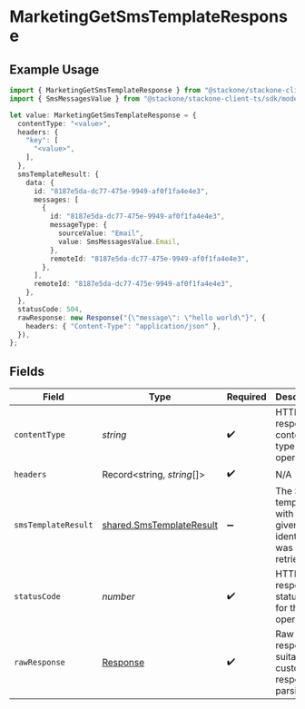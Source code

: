 # MarketingGetSmsTemplateResponse

## Example Usage

```typescript
import { MarketingGetSmsTemplateResponse } from "@stackone/stackone-client-ts/sdk/models/operations";
import { SmsMessagesValue } from "@stackone/stackone-client-ts/sdk/models/shared";

let value: MarketingGetSmsTemplateResponse = {
  contentType: "<value>",
  headers: {
    "key": [
      "<value>",
    ],
  },
  smsTemplateResult: {
    data: {
      id: "8187e5da-dc77-475e-9949-af0f1fa4e4e3",
      messages: [
        {
          id: "8187e5da-dc77-475e-9949-af0f1fa4e4e3",
          messageType: {
            sourceValue: "Email",
            value: SmsMessagesValue.Email,
          },
          remoteId: "8187e5da-dc77-475e-9949-af0f1fa4e4e3",
        },
      ],
      remoteId: "8187e5da-dc77-475e-9949-af0f1fa4e4e3",
    },
  },
  statusCode: 504,
  rawResponse: new Response("{\"message\": \"hello world\"}", {
    headers: { "Content-Type": "application/json" },
  }),
};
```

## Fields

| Field                                                                       | Type                                                                        | Required                                                                    | Description                                                                 |
| --------------------------------------------------------------------------- | --------------------------------------------------------------------------- | --------------------------------------------------------------------------- | --------------------------------------------------------------------------- |
| `contentType`                                                               | *string*                                                                    | :heavy_check_mark:                                                          | HTTP response content type for this operation                               |
| `headers`                                                                   | Record<string, *string*[]>                                                  | :heavy_check_mark:                                                          | N/A                                                                         |
| `smsTemplateResult`                                                         | [shared.SmsTemplateResult](../../../sdk/models/shared/smstemplateresult.md) | :heavy_minus_sign:                                                          | The SMS template with the given identifier was retrieved.                   |
| `statusCode`                                                                | *number*                                                                    | :heavy_check_mark:                                                          | HTTP response status code for this operation                                |
| `rawResponse`                                                               | [Response](https://developer.mozilla.org/en-US/docs/Web/API/Response)       | :heavy_check_mark:                                                          | Raw HTTP response; suitable for custom response parsing                     |